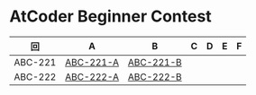 # AtCoder Beginner Contest

| 回 | A | B | C | D | E | F |
|:---:|:---:|:---:|:---:|:---:|:---:|:---:|
| ABC-221 | [ABC-221-A](ABC-221-A.py) | [ABC-221-B](ABC-221-B.py) |  |  |  |  |
| ABC-222 | [ABC-222-A](ABC-222-A.py) | [ABC-222-B](ABC-222-B.py) |  |  |  |  |
